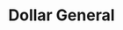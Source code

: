 ---
title: "Dollar General"
url: /manhattan/dollar-general-south-port-drive/
shop: variety store
---